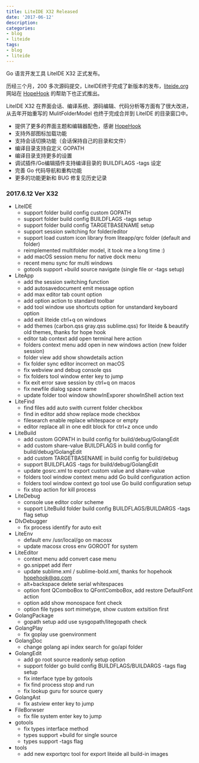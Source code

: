 ```yaml
---
title: LiteIDE X32 Released
date: '2017-06-12'
description:
categories:
- blog
- liteide
tags:
- blog
- liteide
---
```


Go 语言开发工具 LiteIDE X32 正式发布。

历经三个月，200 多次源码提交，LiteIDE终于完成了新版本的发布，[liteide.org](http://liteide.org) 网站在 [HopeHook]( http://hopehook.com/) 的帮助下也正式推出。

LiteIDE X32 在界面会话、编译系统、源码编辑、代码分析等方面有了很大改进，从去年开始重写的 MulitFolderModel 也终于完成合并到 LiteIDE 的目录窗口中。

* 提供了更多的界面主题和编辑器配色，感谢 [HopeHook](http://hopehook.com/)
* 支持外部图标加载功能
* 支持会话切换功能（会话保持自己的目录和文件）
* 编译目录支持自定义 GOPATH
* 编译目录支持更多的设置
* 调试插件/Go编辑插件支持编译目录的 BUILDFLAGS -tags 设定
* 完善 Go 代码导航和重构功能
* 更多的功能更新和 BUG 修复见历史记录

### 2017.6.12 Ver X32
* LiteIDE
	* support folder build config custom GOPATH
	* support folder build config BUILDFLAGS -tags setup
	* support folder build config TARGETBASENAME setup
	* support session switching for folder/editor
	* support load custom icon library from liteapp/qrc folder (default and folder)
	* reimplemented multifolder model, it took me a long time :)
	* add macOS session menu for native dock menu
	* recent menu sync for multi windows
	* gotools support +build source navigate (single file or -tags setup)
* LiteApp
	* add the session switching function
	* add autosavedocument emit message option
	* add max editor tab count option
	* add option action to standard toolbar
	* add tool window use shortcuts option for unstandard keyboard option
	* add exit liteide ctrl+q on windows
	* add themes (carbon.qss gray.qss sublime.qss) for liteide & beautify old themes, thanks for hope hook
	* editor tab context add open terminal here action
	* folders context menu add open in new windows action (new folder session)
	* folder view add show showdetails action
	* fix folder sync editor incorrect on macOS
	* fix webview and debug console qss
	* fix folders tool window enter key to jump
	* fix exit error save session by ctrl+q on macos
	* fix newfile dialog space name
	* update folder tool window showInExporer showInShell action text
* LiteFind
	* find files add auto swith current folder checkbox
	* find in editor add show replace mode checkbox
	* filesearch enable replace whitespace or empty
	* editor replace all in one edit block for ctrl+z once undo
* LiteBuild
	* add custom GOPATH in build config for build/debug/GolangEdit
	* add custom share-value BUILDFLAGS in build config for build/debug/GolangEdit
	* add custom TARGETBASENAME in build config for build/debug
	* support BUILDFLAGS -tags for build/debug/GolangEdit
	* update gosrc.xml to export custom value and share-value
	* folders tool window context menu add Go build configuration action
	* folders tool window context go tool use Go build configuration setup
	* fix stop action for kill process
* LiteDebug
	* console use editor color scheme
	* support LiteBuild folder build config BUILDFLAGS/BUILDARGS -tags flag setup
* DlvDebugger
	* fix process identify for auto exit
* LiteEnv
	* default env /usr/local/go on macosx
	* update macosx cross env GOROOT for system
* LiteEditor	
	* context menu add convert case menu
	* go.snippet add iferr
	* update sublime.xml / sublime-bold.xml, thanks for hopehook <hopehook@qq.com>
	* alt+backspace delete serial whitespaces
	* option font QComboBox to QFontComboBox, add restore DefaultFont action
	* option add show monospace font check
	* option file types sort mimetype, show custom extsition first
* GolangPackage
	* gopath setup add use sysgopath/litegopath check
* GolangPlay
	* fix goplay use goenvironment
* GolangDoc
	* change golang api index search for go/api folder
* GolangEdit
	* add go root source readonly setup option
	* support folder go build config BUILDFLAGS/BUILDARGS -tags flag setup
	* fix interface type by gotools
	* fix find process stop and run
	* fix lookup guru for source query
* GolangAst
	* fix astview enter key to jump
* FileBorwser
	* fix file system enter key to jump
* gotools
	* fix types interface method
	* types support +build for single source
	* types support -tags flag
* tools
	* add new exportqrc tool for export liteide all build-in images

